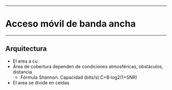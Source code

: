 
---
# Acceso móvil de banda ancha
---
## Arquitectura
- El area a cu
- Área de cobertura dependen de condiciones atmosféricas, obstáculos, distancia
	- Fórmula Shannon. Capacidad (bits/s) C=B·log2(1+SNR)
- El area se divide en celdas